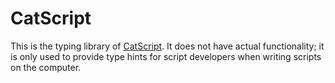 # CatScript

This is the typing library of [CatScript](https://catscript.app). It does not have actual functionality; it is only used to provide type hints for script developers when writing scripts on the computer.
